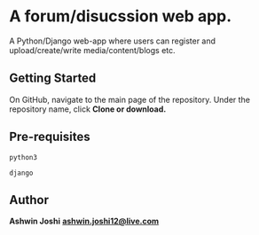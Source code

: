 # A forum/disucssion web app. 

A Python/Django web-app where users can register and upload/create/write media/content/blogs etc.

## Getting Started

On GitHub, navigate to the main page of the repository.
Under the repository name, click **Clone or download.**

## Pre-requisites
```
python3
```
```
django
```

## Author

**Ashwin Joshi**
**ashwin.joshi12@live.com**
